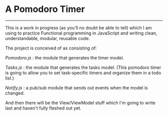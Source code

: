 # A Pomodoro Timer
---
This is a work in progress (as you'll no doubt be able to tell) which I am using to practice Functional programming in JavaScript and writing clean, understandable, modular, reusable code.

The project is conceived of as consisting of:


*Pomodoro.js* : the module that generates the timer model.

*Tasks.js* : the module that generates the tasks model. (This pomodoro timer is going to allow you to set task-specific timers and organize them in a todo list.)

*Notify.js* : a pub/sub module that sends out events when the model is changed.

And then there will be the View/ViewModel stuff which I'm going to write last and haven't fully fleshed out yet.